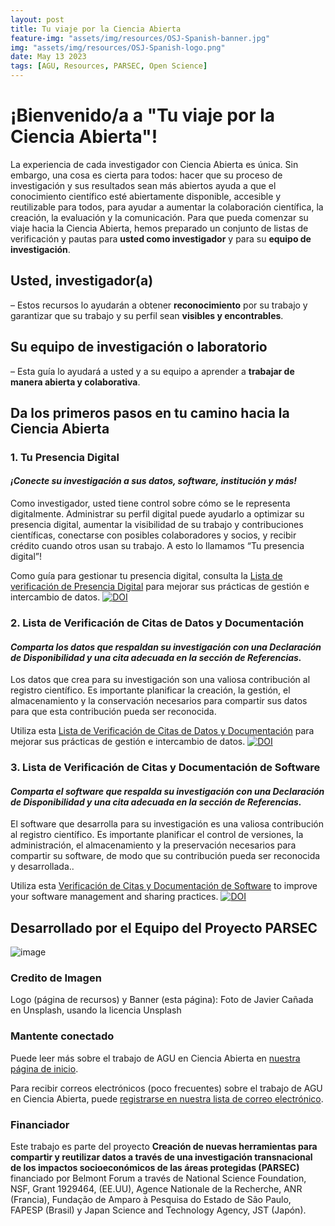```yaml
---
layout: post
title: Tu viaje por la Ciencia Abierta
feature-img: "assets/img/resources/OSJ-Spanish-banner.jpg"
img: "assets/img/resources/OSJ-Spanish-logo.png"
date: May 13 2023
tags: [AGU, Resources, PARSEC, Open Science]
---
```


# ¡Bienvenido/a a "Tu viaje por la Ciencia Abierta"!

La experiencia de cada investigador con Ciencia Abierta es única. Sin embargo, una cosa es cierta para todos: hacer que su proceso de investigación y sus resultados sean más abiertos ayuda a que el conocimiento científico esté abiertamente disponible, accesible y reutilizable para todos, para ayudar a aumentar la colaboración científica, la creación, la evaluación y la comunicación.
Para que pueda comenzar su viaje hacia la Ciencia Abierta, hemos preparado un conjunto de listas de verificación y pautas para **usted como investigador** y para su **equipo de investigación**.

## Usted, investigador(a)
– Estos recursos lo ayudarán a obtener **reconocimiento** por su trabajo y garantizar que su trabajo y su perfil sean **visibles y encontrables**.
## Su equipo de investigación o laboratorio
– Esta guía lo ayudará a usted y a su equipo a aprender a **trabajar de manera abierta y colaborativa**.
## Da los primeros pasos en tu camino hacia la Ciencia Abierta

### 1. Tu Presencia Digital
 
#### _¡Conecte su investigación a sus datos, software, institución y más!_
 
Como investigador, usted tiene control sobre cómo se le representa digitalmente. Administrar su perfil digital puede ayudarlo a optimizar su presencia digital, aumentar la visibilidad de su trabajo y contribuciones científicas, conectarse con posibles colaboradores y socios, y recibir crédito cuando otros usan su trabajo. A esto lo llamamos “Tu presencia digital”!
 
Como guía para gestionar tu presencia digital, consulta la [Lista de verificación de Presencia Digital](https://doi.org/10.5281/zenodo.7841946) para mejorar sus prácticas de gestión e intercambio de datos. [![DOI](https://zenodo.org/badge/DOI/10.5281/zenodo.7841946.svg)](https://doi.org/10.5281/zenodo.7841946)
 
### 2. Lista de Verificación de Citas de Datos y Documentación
 
#### _Comparta los datos que respaldan su investigación con una Declaración de Disponibilidad y una cita adecuada en la sección de Referencias._
Los datos que crea para su investigación son una valiosa contribución al registro científico. Es importante planificar la creación, la gestión, el almacenamiento y la conservación necesarios para compartir sus datos para que esta contribución pueda ser reconocida.
 
Utiliza esta [Lista de Verificación de Citas de Datos y Documentación](https://doi.org/10.5281/zenodo.7841992) para mejorar sus prácticas de gestión e intercambio de datos. [![DOI](https://zenodo.org/badge/DOI/10.5281/zenodo.7841992.svg)](https://doi.org/10.5281/zenodo.7841992)
 
### 3. Lista de Verificación de Citas y Documentación de Software
 
#### _Comparta el software que respalda su investigación con una Declaración de Disponibilidad y una cita adecuada en la sección de Referencias._
 
El software que desarrolla para su investigación es una valiosa contribución al registro científico. Es importante planificar el control de versiones, la administración, el almacenamiento y la preservación necesarios para compartir su software, de modo que su contribución pueda ser reconocida y desarrollada..
 
Utiliza esta [Verificación de Citas y Documentación de Software](https://doi.org/10.5281/zenodo.7841994) to improve your software management and sharing practices. [![DOI](https://zenodo.org/badge/DOI/10.5281/zenodo.7841994.svg)](https://doi.org/10.5281/zenodo.7841994)
 
<!--  commented out until the Spanish versions are ready 

## Descubra los pasos que debe seguir su equipo a medida que avanzan hacia el trabajo abierto
 
### 4. Prácticas de Ciencia Abierta del Equipo
 
#### _Prepare a su equipo para la ciencia abierta._
 
Ayude a su laboratorio o equipo de investigación a dar los primeros pasos hacia la ciencia abierta desarrollando e incorporando prácticas de ciencia abierta en su flujo de trabajo de investigación. Mejore las prácticas de administración de datos y software de su equipo y aprenda las mejores prácticas de preservación.
 
Use estas pautas: [Prácticas de Ciencia Abierta del Equipo](https://doi.org/10.5281/zenodo.XXXX)  [![DOI](https://zenodo.org/badge/DOI/10.5281/zenodo.XXXX.svg)](https://doi.org/10.5281/zenodo.XXXX)
 
### 5. Recursos y Guías de Ciencia Abierta del Equipo
 
#### _Prepare a su Equipo para la Ciencia Abierta._
 
Practicar la transparencia y la apertura permite que los equipos de investigación y los colaboradores trabajen juntos de manera eficiente y efectiva, mejorando el flujo de trabajo de la investigación. Las prácticas de Ciencia Abierta pueden ayudar a los equipos a trabajar juntos sin problemas, incluso cuando no están en la misma sala. Asegúrese de que su equipo tenga acceso a recursos y pautas comunes que respalden la colaboración, la transparencia y la apertura.
 
Utilice estas pautas: [Recursos y Guías del Equipo](https://doi.org/10.5281/zenodo.XXXX)  [![DOI](https://zenodo.org/badge/DOI/10.5281/zenodo.XXXX.svg)](https://doi.org/10.5281/zenodo.XXXX)
 
 
### 6. Lista de verificación para la Preservación de Objetos Digitales del Equipo
 
#### _Desarrolle un Proceso de Preservación del Equipo._
 
Desarrollar un plan de preservación para su equipo de investigación ayudará a garantizar que su investigación esté siempre documentada, que los datos estén respaldados y que los resultados sean reproducibles, incluso cuando el equipo cambie. Use esta lista de verificación para asegurarse de que todos los objetos digitales creados o utilizados por el equipo estén completamente documentados, se conserven a largo plazo y estén abiertos al acceso del equipo.
 
Utilice estas pautas: [Lista de verificación para la Preservación de Objetos Digitales del Equipo](https://doi.org/10.5281/zenodo.XXXX)  [![DOI](https://zenodo.org/badge/DOI/10.5281/zenodo.XXXX.svg)](https://doi.org/10.5281/zenodo.XXXX)
 
end coment -->

## Desarrollado por el Equipo del Proyecto PARSEC
![image](https://user-images.githubusercontent.com/113625013/206821607-d5ad3f16-cc73-44fe-87c3-9df3ea68fe38.png)
 
### Credito de Imagen
 
Logo (página de recursos) y Banner (esta página): Foto de Javier Cañada en Unsplash, usando la licencia Unsplash
 
### Mantente conectado
Puede leer más sobre el trabajo de AGU en Ciencia Abierta en [nuestra página de inicio](https://www.agu.org/open-science).
 
Para recibir correos electrónicos (poco frecuentes) sobre el trabajo de AGU en Ciencia Abierta, puede [registrarse en nuestra lista de correo electrónico](https://forms.monday.com/forms/b4284b3ea07f6e4d801f03451d5f7ac4?r=use1).

### Financiador
Este trabajo es parte del proyecto **Creación de nuevas herramientas para compartir y reutilizar datos a través de una investigación transnacional de los impactos socioeconómicos de las áreas protegidas (PARSEC)** financiado por Belmont Forum a través de National Science Foundation, NSF, Grant 1929464, (EE.UU), Agence Nationale de la Recherche, ANR (Francia), Fundação de Amparo à Pesquisa do Estado de São Paulo, FAPESP (Brasil) y Japan Science and Technology Agency, JST (Japón).
